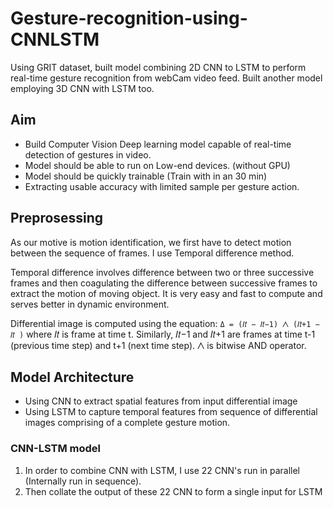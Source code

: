 # Gesture-recognition-using-CNNLSTM
Using GRIT dataset, built model combining 2D CNN to LSTM to perform real-time gesture recognition from webCam video feed. Built another model employing 3D CNN with LSTM too. 

## Aim
- Build Computer Vision Deep learning model capable of real-time detection of gestures in video.
- Model should be able to run on Low-end devices. (without GPU)
- Model should be quickly trainable (Train with in an 30 min)
- Extracting usable accuracy with limited sample per gesture action.

## Preprosessing
As our motive is motion identification, we first have to detect motion between the sequence of
frames. I use Temporal difference method.

Temporal difference involves difference between two or three successive frames and then
coagulating the difference between successive frames to extract the motion of moving object.
It is very easy and fast to compute and serves better in dynamic environment.

Differential image is computed using the equation:
`
Δ = (𝐼𝑡 − 𝐼𝑡−1) ⋀ (𝐼𝑡+1 − 𝐼𝑡 )
`
where 𝐼𝑡 is frame at time t. Similarly, 𝐼𝑡−1 and 𝐼𝑡+1 are frames at time t-1 (previous time step)
and t+1 (next time step). ⋀ is bitwise AND operator.

## Model Architecture
- Using CNN to extract spatial features from input differential image
- Using LSTM to capture temporal features from sequence of differential images comprising of a complete gesture motion.

### CNN-LSTM model
1. In order to combine CNN with LSTM, I use 22 CNN's run in parallel (Internally run in sequence).
2. Then collate the output of these 22 CNN to form a single input for LSTM
